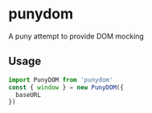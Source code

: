 # punydom
A puny attempt to provide DOM mocking

## Usage

```javascript
import PunyDOM from 'punydom'
const { window } = new PunyDOM({
  baseURL
})
```
